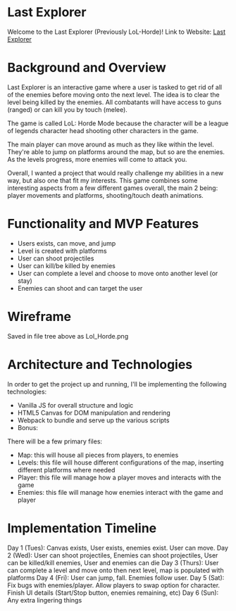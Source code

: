 # Last Explorer

Welcome to the Last Explorer (Previously LoL-Horde)!
Link to Website: [Last Explorer](https://lastexplorer.netlify.com/)

# Background and Overview
Last Explorer is an interactive game where a user is tasked to get rid of all of the enemies before moving onto the next level. The idea is to clear the level being killed by the enemies. All combatants will have access to guns (ranged) or can kill you by touch (melee).

The game is called LoL: Horde Mode because the character will be a league of legends character head shooting other characters in the game.

The main player can move around as much as they like within the level. They're able to jump on platforms around the map, but so are the enemies. As the levels progress, more enemies will come to attack you.

Overall, I wanted a project that would really challenge my abilities in a new way, but also one that fit my interests. This game combines some interesting aspects from a few different games overall, the main 2 being: player movements and platforms, shooting/touch death animations.

# Functionality and MVP Features
- Users exists, can move, and jump
- Level is created with platforms
- User can shoot projectiles
- User can kill/be killed by enemies
- User can complete a level and choose to move onto another level (or stay)
- Enemies can shoot and can target the user

# Wireframe
Saved in file tree above as Lol_Horde.png

# Architecture and Technologies

In order to get the project up and running, I'll be implementing the following technologies:
- Vanilla JS for overall structure and logic
- HTML5 Canvas for DOM manipulation and rendering
- Webpack to bundle and serve up the various scripts
- Bonus:

There will be a few primary files:
- Map: this will house all pieces from players, to enemies
- Levels: this file will house different configurations of the map, inserting different platforms where needed
- Player: this file will manage how a player moves and interacts with the game
- Enemies: this file will manage how enemies interact with the game and player

# Implementation Timeline
Day 1 (Tues): Canvas exists, User exists, enemies exist. User can move.
Day 2 (Wed): User can shoot projectiles, Enemies can shoot projectiles, User can be killed/kill enemies, User and enemies can die
Day 3 (Thurs): User can complete a level and move onto then next level, map is populated with platforms
Day 4 (Fri): User can jump, fall. Enemies follow user.
Day 5 (Sat): Fix bugs with enemies/player. Allow players to swap option for character. Finish UI details (Start/Stop button, enemies remaining, etc)
Day 6 (Sun): Any extra lingering things 
